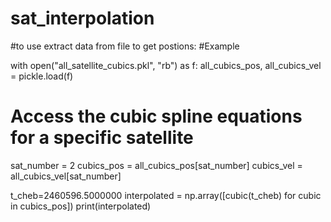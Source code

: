 # sat_interpolation

#to use extract data from file to get postions:
#Example

with open("all_satellite_cubics.pkl", "rb") as f:
    all_cubics_pos, all_cubics_vel = pickle.load(f)

# Access the cubic spline equations for a specific satellite
sat_number = 2
cubics_pos = all_cubics_pos[sat_number]
cubics_vel = all_cubics_vel[sat_number]

t_cheb=2460596.5000000
interpolated = np.array([cubic(t_cheb) for cubic in cubics_pos])
print(interpolated)
